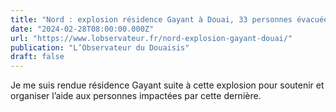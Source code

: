 ```yaml
---
title: "Nord : explosion résidence Gayant à Douai, 33 personnes évacuées"
date: "2024-02-28T08:00:00.000Z"
url: "https://www.lobservateur.fr/nord-explosion-gayant-douai/"
publication: "L’Observateur du Douaisis"
draft: false
---
```


Je me suis rendue résidence Gayant suite à cette explosion pour soutenir et organiser l’aide aux personnes impactées par cette dernière.
